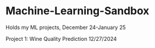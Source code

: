 # Machine-Learning-Sandbox
Holds my ML projects, December 24-January 25

Project 1: Wine Quality Prediction
  12/27/2024
